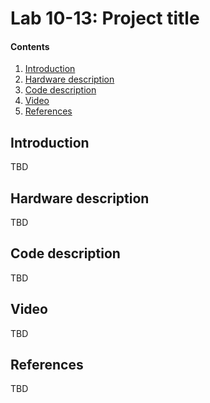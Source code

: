 # Lab 10-13: Project title

#### Contents

1. [Introduction](#Introduction)
2. [Hardware description](#Hardware-description)
3. [Code description](#Code-description)
4. [Video](#Video)
5. [References](#References)


## Introduction

TBD


## Hardware description

TBD


## Code description

TBD


## Video

TBD


## References

TBD
